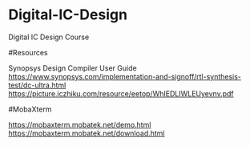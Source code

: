 # Digital-IC-Design
Digital IC Design Course

#Resources

Synopsys Design Compiler User Guide
https://www.synopsys.com/implementation-and-signoff/rtl-synthesis-test/dc-ultra.html
https://picture.iczhiku.com/resource/eetop/WhIEDLIWLEUyevnv.pdf

#MobaXterm

https://mobaxterm.mobatek.net/demo.html
https://mobaxterm.mobatek.net/download.html

